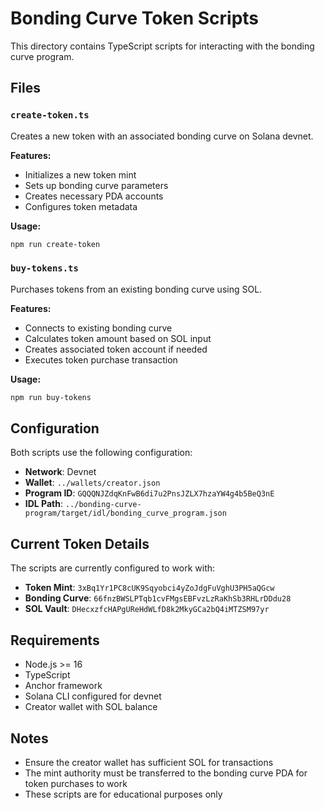 # Bonding Curve Token Scripts

This directory contains TypeScript scripts for interacting with the bonding curve program.

## Files

### `create-token.ts`
Creates a new token with an associated bonding curve on Solana devnet.

**Features:**
- Initializes a new token mint
- Sets up bonding curve parameters
- Creates necessary PDA accounts
- Configures token metadata

**Usage:**
```bash
npm run create-token
```

### `buy-tokens.ts`
Purchases tokens from an existing bonding curve using SOL.

**Features:**
- Connects to existing bonding curve
- Calculates token amount based on SOL input
- Creates associated token account if needed
- Executes token purchase transaction

**Usage:**
```bash
npm run buy-tokens
```

## Configuration

Both scripts use the following configuration:

- **Network**: Devnet
- **Wallet**: `../wallets/creator.json`
- **Program ID**: `GQQQNJZdqKnFwB6di7u2PnsJZLX7hzaYW4g4b5BeQ3nE`
- **IDL Path**: `../bonding-curve-program/target/idl/bonding_curve_program.json`

## Current Token Details

The scripts are currently configured to work with:

- **Token Mint**: `3xBq1Yr1PC8cUK9Sqyobci4yZoJdgFuVghU3PH5aQGcw`
- **Bonding Curve**: `66fnzBWSLPTqb1cvFMgsEBFvzLzRaKhSb3RHLrDDdu28`
- **SOL Vault**: `DHecxzfcHAPgUReHdWLfD8k2MkyGCa2bQ4iMTZSM97yr`

## Requirements

- Node.js >= 16
- TypeScript
- Anchor framework
- Solana CLI configured for devnet
- Creator wallet with SOL balance

## Notes

- Ensure the creator wallet has sufficient SOL for transactions
- The mint authority must be transferred to the bonding curve PDA for token purchases to work
- These scripts are for educational purposes only